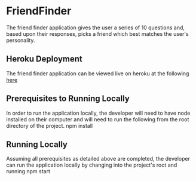 # FriendFinder
The friend finder application gives the user a series of 10 questions and, based upon their responses, picks a friend which best matches the user's personality.

## Heroku Deployment
The friend finder application can be viewed live on heroku at the following [here](https://sleepy-wave-99927.herokuapp.com/)

## Prerequisites to Running Locally
In order to run the application locally, the developer will need to have node installed on their computer and will need to run the following from the root directory of the project.
    npm install 

## Running Locally
Assuming all prerequisites as detailed above are completed, the developer can run the application locally by changing into the project's root and running
    npm start